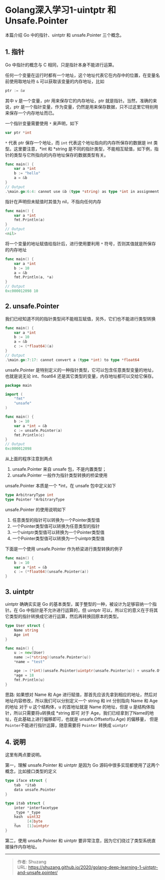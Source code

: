 # Golang深入学习1-uintptr 和 Unsafe.Pointer


本篇介绍 Go 中的指针、uintptr 和 unsafe.Pointer 三个概念。

<!--more-->

## 1. 指针

Go 中指针的概念与 C 相同，只是指针本身不能进行运算。

任何一个变量在运行时都有一个地址，这个地址代表它在内存中的位置，在变量名前使用取地址符 `&` 可以获取该变量的内存地址，比如

```go
ptr := &v 
```

其中 v 是一个变量，ptr 用来保存它的内存地址，ptr 就是指针。当然，准确的来说，ptr 是一个指针变量，作为变量，仍然是用来保存数据，只不过这里它特别用来保存一个内存地址而已。

一个指针变量需要使用 `*` 来声明，如下

```go
var ptr *int
```

`*` 代表 ptr 保存一个地址，而 `int` 代表这个地址指向的内存所保存的数据是 int 类型。这里要注意，*int 和 *string 是不同的指针类型，不能相互赋值，如下例，指针的类型与它所指向的内存地址保存的数据类型有关。

```go
func main() {
	var a *int
	b := "hello"
	a = &b
}
// Output
.\main.go:6:4: cannot use &b (type *string) as type *int in assignment
```

指针在声明但未赋值时其值为 nil，不指向任何内存

```go
func main() {
	var a *int
	fmt.Println(a)
}
// Output
<nil>
```

将一个变量的地址赋值给指针后，进行使用要利用 `*` 符号，否则其值就是所保存的内存地址

```go
func main() {
	var a *int
	b := 10
	a = &b
	fmt.Println(a, *a)
}
// Output
0xc000012098 10
```

## 2. unsafe.Pointer

我们已经知道不同的指针类型间不能相互赋值，另外，它们也不能进行类型转换

```go
func main() {
	var a *int
	b := 10
	a = &b
	c := (*float64)(a)
}
// Output
.\main.go:7:17: cannot convert a (type *int) to type *float64
```

unsafe.Pointer 是特别定义的一种指针类型，它可以包含任意类型变量的地址，也就是说无论 int、float64 还是其它类型的变量，内存地址都可以交给它保存。

```go
package main

import (
	"fmt"
	"unsafe"
)

func main() {
	b := 10
	var a *int = &b
	c := unsafe.Pointer(a)
	fmt.Println(c)
}
// Output
0xc000012098
```

从上面的程序注意到两点

1. unsafe.Pointer 来自 unsafe 包，不是内置类型；
2. unsafe.Pointer 一般作为指针类型转换的桥梁使用

unsafe.Pointer 本质是一个 *int，在 unsafe 包中定义如下

```go
type ArbitraryType int
type Pointer *ArbitraryType
```

unsafe.Pointer 的使用说明如下

1. 任意类型的指针可以转换为一个Pointer类型值
2. 一个Pointer类型值可以转换为任意类型的指针
3. 一个uintptr类型值可以转换为一个Pointer类型值
4. 一个Pointer类型值可以转换为一个uintptr类型值

下面是一个使用 unsafe.Pointer 作为桥梁进行类型转换的例子

```go
func main() {
	b := 10
	var a *int = &b
	c := (*float64)(unsafe.Pointer(a))
}
```

## 3. uintptr

uintptr 确确实实是 Go 的基本类型，属于整型的一种，被设计为足够容纳一个指针。在 Go 中指针是不允许进行运算的，但 uintptr 可以，所以它的意义在于将其它类型的指针转换成它进行运算，然后再转换回原本的类型。

```go
type User struct {
	Name string
	Age int
}

func main() {
	u := new(User)
	name :=(*string)(unsafe.Pointer(u))
	*name = "test"

	age := (*int)(unsafe.Pointer(uintptr(unsafe.Pointer(u)) + unsafe.Offsetof(u.Age)))
	*age = 18
	fmt.Println(u)
}
```

思路: 如果想对 Name 和 Age 进行赋值，那首先应该先拿到相应的地址，然后对地址内容修改，所以我们可以分别定义一个 string 和  int 分别指向 Name 和 Age的地址
对于 u 这个结构体，u 的首地址就是 Name 的地址，但是 u 是结构体指针，所以只需要将u转换成 *string 即可
对于 Age，我们已经拿到了Name的地址，在此基础上进行偏移即可，也就是 unsafe.Offsetof(u.Age) 的偏移量， 但是 `Pointer`不能进行指针运算，随意需要将 `Pointer` 转换成 `uintptr`

## 4. 说明

这里有两点要说明。

第一，理解 unsafe.Pointer 和 uintptr 是因为 Go 源码中很多实现都使用了这两个概念，比如接口类型的定义

```go
type iface struct {
	tab  *itab
	data unsafe.Pointer
}

type itab struct {
	inter *interfacetype 
	_type *_type 
	hash  uint32 
	_     [4]byte
	fun   [1]uintptr 
}
```

第二，使用 unsafe.Pointer 和 uintptr 要非常注意，因为它们绕过了类型系统直接操作内存地址。

---

> 作者: Shuzang  
> URL: https://shuzang.github.io/2020/golang-deep-learning-1-uintptr-and-unsafe.pointer/  

